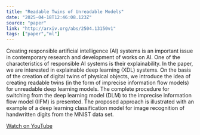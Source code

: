 ```yaml
---
title: "Readable Twins of Unreadable Models"
date: "2025-04-18T12:46:08.123Z"
source: "paper"
link: "http://arxiv.org/abs/2504.13150v1"
tags: ["paper","ml"]
---
```


Creating responsible artificial intelligence (AI) systems is an important issue in contemporary research and development of works on AI. One of the characteristics of responsible AI systems is their explainability. In the paper, we are interested in explainable deep learning (XDL) systems. On the basis of the creation of digital twins of physical objects, we introduce the idea of creating readable twins (in the form of imprecise information flow models) for unreadable deep learning models. The complete procedure for switching from the deep learning model (DLM) to the imprecise information flow model (IIFM) is presented. The proposed approach is illustrated with an example of a deep learning classification model for image recognition of handwritten digits from the MNIST data set.

[Watch on YouTube](http://arxiv.org/abs/2504.13150v1)
